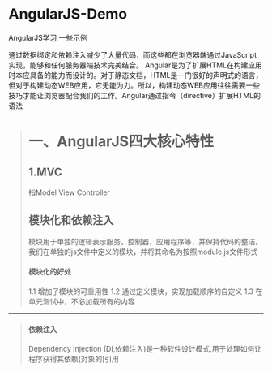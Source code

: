 # AngularJS-Demo
AngularJS学习 一些示例

通过数据绑定和依赖注入减少了大量代码，而这些都在浏览器端通过JavaScript实现，能够和任何服务器端技术完美结合。
Angular是为了扩展HTML在构建应用时本应具备的能力而设计的。对于静态文档，HTML是一门很好的声明式的语言，但对于构建动态WEB应用，它无能为力。所以，构建动态WEB应用往往需要一些技巧才能让浏览器配合我们的工作。Angular通过指令（directive）扩展HTML的语法

> # 一、AngularJS四大核心特性
> ## 1.MVC
> 指Model View Controller
> ## 模块化和依赖注入
> 模块用于单独的逻辑表示服务，控制器，应用程序等，并保持代码的整洁。我们在单独的js文件中定义的模块，并将其命名为按照module.js文件形式
> #### 模块化的好处
> 1.1 增加了模块的可重用性
>  1.2 通过定义模块，实现加载顺序的自定义
>  1.3 在单元测试中，不必加载所有的内容
---
> #### 依赖注入
> Dependency Injection (DI,依赖注入)是一种软件设计模式,用于处理如何让程序获得其依赖(对象的)引用
